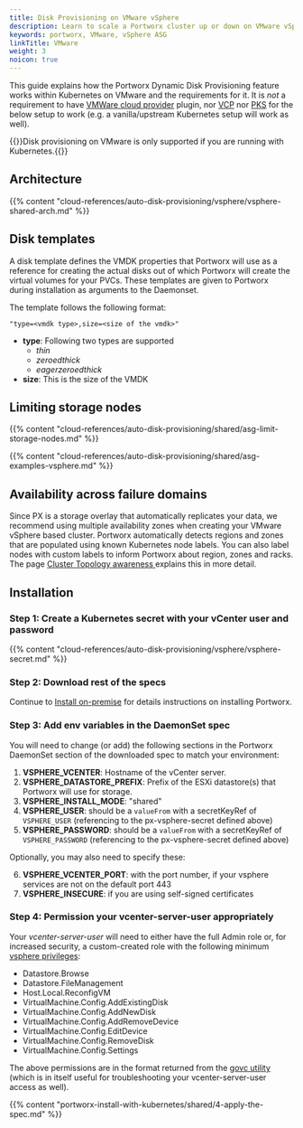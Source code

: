 ```yaml
---
title: Disk Provisioning on VMware vSphere
description: Learn to scale a Portworx cluster up or down on VMware vSphere with Auto Scaling.
keywords: portworx, VMware, vSphere ASG
linkTitle: VMware
weight: 3
noicon: true
---
```


This guide explains how the Portworx Dynamic Disk Provisioning feature works within Kubernetes on VMware and the requirements for it.
It is _not_ a requirement to have [VMWare cloud provider](https://github.com/kubernetes/cloud-provider-vsphere) plugin, nor [VCP](https://vmware.github.io/vsphere-storage-for-kubernetes/documentation/) nor [PKS](/portworx-install-with-kubernetes/on-premise/install-pks/install-pks-vsphere-shared/) for the below setup to work (e.g. a vanilla/upstream Kubernetes setup will work as well).

{{<info>}}Disk provisioning on VMware is only supported if you are running with Kubernetes.{{</info>}}

## Architecture

{{% content "cloud-references/auto-disk-provisioning/vsphere/vsphere-shared-arch.md" %}}

## Disk templates

A disk template defines the VMDK properties that Portworx will use as a reference for creating the actual disks out of which Portworx will create the virtual volumes for your PVCs. These templates are given to Portworx during installation as arguments to the Daemonset.

The template follows the following format:
```
"type=<vmdk type>,size=<size of the vmdk>"
```
* __type__: Following two types are supported
    * _thin_
    * _zeroedthick_
    * _eagerzeroedthick_
* __size__: This is the size of the VMDK

## Limiting storage nodes

{{% content "cloud-references/auto-disk-provisioning/shared/asg-limit-storage-nodes.md" %}}

{{% content "cloud-references/auto-disk-provisioning/shared/asg-examples-vsphere.md" %}}

## Availability across failure domains

Since PX is a storage overlay that automatically replicates your data, we recommend using multiple availability zones when creating your VMware vSphere based cluster. Portworx automatically detects regions and zones that are populated using known Kubernetes node labels. You can also label nodes with custom labels to inform Portworx about region, zones and racks. The page [Cluster Topology awareness
](/portworx-install-with-kubernetes/operate-and-maintain-on-kubernetes/cluster-topology/) explains this in more detail.

## Installation

### Step 1: Create a Kubernetes secret with your vCenter user and password

{{% content "cloud-references/auto-disk-provisioning/vsphere/vsphere-secret.md" %}}

### Step 2: Download rest of the specs

Continue to [Install on-premise](/portworx-install-with-kubernetes/on-premise/) for details instructions on installing Portworx.

### Step 3: Add env variables in the DaemonSet spec

You will need to change (or add) the following sections in the Portworx DaemonSet section of the downloaded spec to match your environment:

1. **VSPHERE_VCENTER**: Hostname of the vCenter server.
2. **VSPHERE_DATASTORE_PREFIX**: Prefix of the ESXi datastore(s) that Portworx will use for storage.
3. **VSPHERE_INSTALL_MODE**: "shared"
4. **VSPHERE_USER**: should be a `valueFrom` with a secretKeyRef of `VSPHERE_USER` (referencing to the px-vsphere-secret defined above)
5. **VSPHERE_PASSWORD**: should be a `valueFrom` with a secretKeyRef of `VSPHERE_PASSWORD` (referencing to the px-vsphere-secret defined above)

Optionally, you may also need to specify these:

6. **VSPHERE_VCENTER_PORT**: with the port number, if your vsphere services are not on the default port 443
7. **VSPHERE_INSECURE**: if you are using self-signed certificates

### Step 4: Permission your vcenter-server-user appropriately

Your _vcenter-server-user_ will need to either have the full Admin role or, for increased security, a custom-created role with the following minimum [vsphere privileges](https://docs.vmware.com/en/VMware-vSphere/6.7/com.vmware.vsphere.security.doc/GUID-FEAB5DF5-F7A2-412D-BF3D-7420A355AE8F.html):

  - Datastore.Browse
  - Datastore.FileManagement
  - Host.Local.ReconfigVM
  - VirtualMachine.Config.AddExistingDisk
  - VirtualMachine.Config.AddNewDisk
  - VirtualMachine.Config.AddRemoveDevice
  - VirtualMachine.Config.EditDevice
  - VirtualMachine.Config.RemoveDisk
  - VirtualMachine.Config.Settings

The above permissions are in the format returned from the [govc utility](https://github.com/collabnix/govc) (which is in itself useful for troubleshooting your vcenter-server-user access as well).

{{% content "portworx-install-with-kubernetes/shared/4-apply-the-spec.md" %}}
